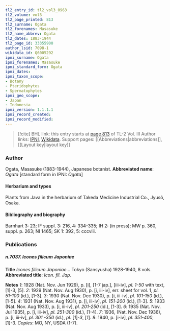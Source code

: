 ```yaml
---
tl2_entry_id: tl2_vol3_0963
tl2_volume: vol3
tl2_page_printed: 813
tl2_surname: Ogata
tl2_forenames: Masasuke
tl2_name_abbrev: Ogata
tl2_dates: 1883-1944
tl2_page_id: 33355900
author_lsid: 7098-1
wikidata_id: Q6005292
ipni_surname: Ogata
ipni_forenames: Masasuke
ipni_standard_form: Ogata
ipni_dates: 
ipni_taxon_scope: 
- Botany
- Pteridophytes
- Spermatophytes
ipni_geo_scope: 
- Japan
- Indonesia
ipni_version: 1.1.1.1
ipni_record_created: 
ipni_record_modified:
---
```


> [!cite] BHL link: this entry starts at [page 813](https://www.biodiversitylibrary.org/page/33355900) of TL-2 Vol. III
> Author links: [IPNI](https://www.ipni.org/a/7098-1), [Wikidata](https://www.wikidata.org/wiki/Q6005292). Support pages: [[Abbreviations|abbreviations]], [[Layout key|layout key]]

### Author

Ogata, Masasuke (1883-1944), Japanese botanist. 
**Abbreviated name**: *Ogata* \[standard form in IPNI: *Ogata*\]

#### Herbarium and types

Plants from Java in the herbarium of Takeda Medicine Industrial Co., Jyusô, Osaka.

#### Bibliography and biography

Barnhart 3: 23; IF suppl. 3: 216, 4: 334-335; IH 2: (in press); MW p. 360, suppl. p. 263; NI 1465; SK 1: 392, 5: cccviii.

### Publications

##### n.7037. Icones filicum Japoniae

**Title**
*Icones filicum Japoniae*... Tokyo (Sansyusha) 1928-1940, 8 vols.
**Abbreviated title**: *Icon. fil. Jap.*

**Notes**
*1*: 1928 (Nat. Nov. Jun 1929), p. \[i\], \[1-7 jap.\], \[iii-iv\], *pl. 1-50* with text, \[1\]-3, \[5\].
*2*: 1929 (Nat. Nov. Aug 1930), p. \[i, iii-iv\], err. sheet for vol. 1, *pl. 51-100* (id.), \[1-3\].
*3*: 1930 (Nat. Nov. Dec 1930), p. \[i, iii-iv\], *pl. 101-150* (id.), \[1-5\].
*4*: 1931 (Nat. Nov. Aug 1931), p. \[i, iii-iv\], *pl. 151-200* (id.), \[1-3\].
*5*: 1933 (Nat. Nov. Aug 1933), p. \[i, iii-iv\], *pl. 201-250* (id.), \[1-3\].
*6*: 1935 (Nat. Nov. Jul 1935), p. \[i, iii-iv\], *pl. 251-300* (id.), \[1-4\].
*7*: 1936, (Nat. Nov. Dec 1936), p. \[i, iii-iv\], *pl. 301 -350* (id.), *pl*. \[*1*\]-*3*, \[*1*\].
*8*: 1940, p. \[i-iv\], *pl. 351-400*, \[1\]-3.
*Copies*: MO, NY, USDA (1-7).

